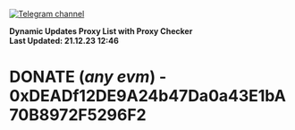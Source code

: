 [![Telegram channel](https://img.shields.io/endpoint?url=https://runkit.io/damiankrawczyk/telegram-badge/branches/master?url=https://t.me/n4z4v0d)](https://t.me/n4z4v0d) 

**Dynamic Updates Proxy List with Proxy Checker**  
**Last Updated: 21.12.23 12:46**

# DONATE (_any evm_) - 0xDEADf12DE9A24b47Da0a43E1bA70B8972F5296F2
